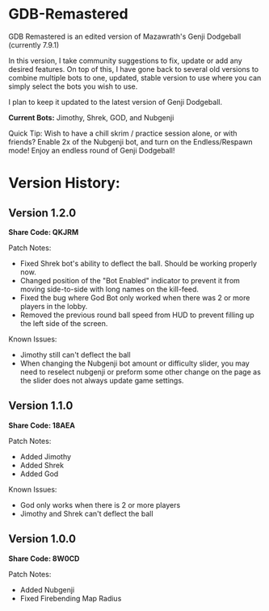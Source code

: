 # GDB-Remastered

GDB Remastered is an edited version of Mazawrath's Genji Dodgeball (currently 7.9.1)

In this version, I take community suggestions to fix, update or add any desired features.
On top of this, I have gone back to several old versions to combine multiple bots to one, updated, stable version to use where you can simply select the bots you wish to use.

I plan to keep it updated to the latest version of Genji Dodgeball.

**Current Bots:** Jimothy, Shrek, GOD, and Nubgenji

Quick Tip: Wish to have a chill skrim / practice session alone, or with friends? 
    Enable 2x of the Nubgenji bot, and turn on the Endless/Respawn mode! Enjoy an endless round of Genji Dodgeball!


# Version History:

## Version 1.2.0 
**Share Code: QKJRM**

Patch Notes:
   - Fixed Shrek bot's ability to deflect the ball. Should be working properly now.
   - Changed position of the "Bot Enabled" indicator to prevent it from moving side-to-side with long names on the kill-feed.
   - Fixed the bug where God Bot only worked when there was 2 or more players in the lobby.
   - Removed the previous round ball speed from HUD to prevent filling up the left side of the screen.

Known Issues:
   - Jimothy still can't deflect the ball
   - When changing the Nubgenji bot amount or difficulty slider, you may need to reselect nubgenji or preform some other change on the page as the slider does not always update game settings.



## Version 1.1.0 
**Share Code: 18AEA**

Patch Notes:
   - Added Jimothy
   - Added Shrek
   - Added God

Known Issues:
   - God only works when there is 2 or more players
   - Jimothy and Shrek can't deflect the ball




## Version 1.0.0 
**Share Code: 8W0CD**

Patch Notes:
   - Added Nubgenji
   - Fixed Firebending Map Radius
